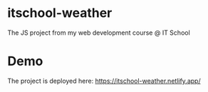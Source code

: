 # itschool-weather
The JS project from my web development course @ IT School

# Demo
The project is deployed here: https://itschool-weather.netlify.app/